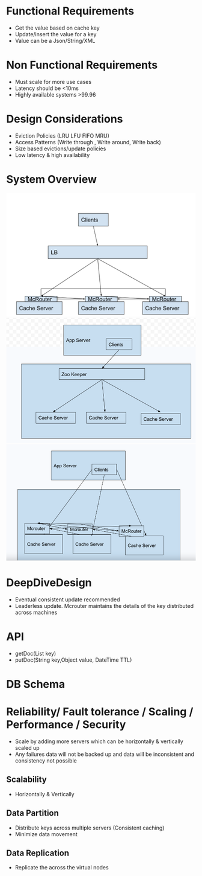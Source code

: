 # Functional Requirements

- Get the value based on cache key
- Update/insert the value for a key
- Value can be a Json/String/XML


# Non Functional Requirements

- Must scale for more use cases
- Latency should be <10ms
- Highly available systems >99.96


# Design Considerations

- Eviction Policies (LRU LFU FIFO MRU)
- Access Patterns (Write through , Write around, Write back)
- Size based evictions/update policies
- Low latency & high availability


# System Overview

![systemview](/blob/images/cache.png)
![systemview](/blob/images/cache1.png)
![systemview](/blob/images/cache2.png)






# DeepDiveDesign

- Eventual consistent update recommended
- Leaderless update. Mcrouter maintains the details of the key distributed across machines



# API

- getDoc(List<String> key)
- putDoc(String key,Object value, DateTime TTL)


# DB Schema



# Reliability/ Fault tolerance / Scaling / Performance / Security
- Scale by adding more servers which can be horizontally & vertically scaled up
- Any failures data will not be backed up and data will be inconsistent and consistency not possible
## Scalability
- Horizontally & Vertically
## Data Partition
- Distribute keys across multiple servers (Consistent caching)
- Minimize data movement
## Data Replication
- Replicate the across the virtual nodes 